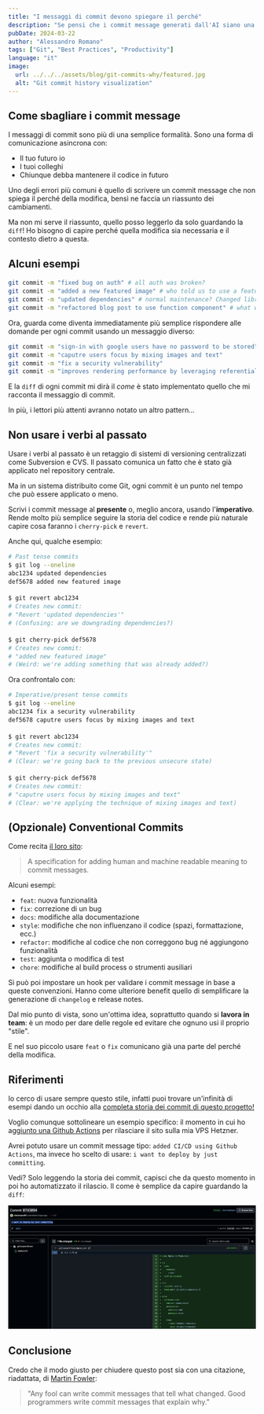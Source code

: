 ```yaml
---
title: "I messaggi di commit devono spiegare il perché"
description: "Se pensi che i commit message generati dall'AI siano una feature salva tempo, ti sbagli. Se i tuoi commit message riassumono quello che hai modificato, leggi questo post."
pubDate: 2024-03-22
author: "Alessandro Romano"
tags: ["Git", "Best Practices", "Productivity"]
language: "it"
image:
  url: ../../../assets/blog/git-commits-why/featured.jpg
  alt: "Git commit history visualization"
---
```


## Come sbagliare i commit message

I messaggi di commit sono più di una semplice formalità. Sono una forma di comunicazione asincrona con:

- Il tuo futuro io
- I tuoi colleghi
- Chiunque debba mantenere il codice in futuro

Uno degli errori più comuni è quello di scrivere un commit message che non spiega il perché della modifica, bensì ne faccia un riassunto dei cambiamenti.

Ma non mi serve il riassunto, quello posso leggerlo da solo guardando la `diff`!
Ho bisogno di capire perché quella modifica sia necessaria e il contesto dietro a questa.

## Alcuni esempi

```bash
git commit -m "fixed bug on auth" # all auth was broken?
git commit -m "added a new featured image" # who told us to use a featured image?
git commit -m "updated dependencies" # normal maintenance? Changed libraries? Security issue?
git commit -m "refactored blog post to use function component" # what was wrong with the previous implementation?
```

Ora, guarda come diventa immediatamente più semplice rispondere alle domande per ogni commit usando un messaggio diverso:

```bash
git commit -m "sign-in with google users have no password to be stored"
git commit -m "caputre users focus by mixing images and text"
git commit -m "fix a security vulnerability"
git commit -m "improves rendering performance by leveraging referential transparency"
```

E la `diff` di ogni commit mi dirà il _come_ è stato implementato quello che mi racconta il messaggio di commit.

In più, i lettori più attenti avranno notato un altro pattern...

## Non usare i verbi al passato

Usare i verbi al passato è un retaggio di sistemi di versioning centralizzati come Subversion e CVS. Il passato comunica un fatto che è stato già applicato nel repository centrale.

Ma in un sistema distribuito come Git, ogni commit è un punto nel tempo che può essere applicato o meno.

Scrivi i commit message al **presente** o, meglio ancora, usando l'**imperativo**.
Rende molto più semplice seguire la storia del codice e rende più naturale capire cosa faranno i `cherry-pick` e `revert`.

Anche qui, qualche esempio:

```bash
# Past tense commits
$ git log --oneline
abc1234 updated dependencies
def5678 added new featured image

$ git revert abc1234
# Creates new commit:
# "Revert 'updated dependencies'"
# (Confusing: are we downgrading dependencies?)

$ git cherry-pick def5678
# Creates new commit:
# "added new featured image"
# (Weird: we're adding something that was already added?)
```

Ora confrontalo con:

```bash
# Imperative/present tense commits
$ git log --oneline
abc1234 fix a security vulnerability
def5678 caputre users focus by mixing images and text

$ git revert abc1234
# Creates new commit:
# "Revert 'fix a security vulnerability'"
# (Clear: we're going back to the previous unsecure state)

$ git cherry-pick def5678
# Creates new commit:
# "caputre users focus by mixing images and text"
# (Clear: we're applying the technique of mixing images and text)  
```

## (Opzionale) Conventional Commits

Come recita [il loro sito](https://www.conventionalcommits.org/en/v1.0.0/):

> A specification for adding human and machine readable meaning to commit messages.

Alcuni esempi:

- `feat`: nuova funzionalità
- `fix`: correzione di un bug
- `docs`: modifiche alla documentazione
- `style`: modifiche che non influenzano il codice (spazi, formattazione, ecc.)
- `refactor`: modifiche al codice che non correggono bug né aggiungono funzionalità
- `test`: aggiunta o modifica di test
- `chore`: modifiche al build process o strumenti ausiliari

Si può poi impostare un hook per validare i commit message in base a queste convenzioni.
Hanno come ulteriore benefit quello di semplificare la generazione di `changelog` e release notes.

Dal mio punto di vista, sono un'ottima idea, soprattutto quando si **lavora in team**: è un modo per dare delle regole ed evitare che ognuno usi il proprio "stile".

E nel suo piccolo usare `feat` o `fix` comunicano già una parte del perché della modifica.

## Riferimenti

Io cerco di usare sempre questo stile, infatti puoi trovare un'infinità di esempi dando un occhio alla [completa storia dei commit di questo progetto!](https://github.com/aleromano92/aleromano.com/commits/main/)

Voglio comunque sottolineare un esempio specifico: il momento in cui ho a[ggiunto una Github Actions](https://github.com/aleromano92/aleromano.com/commit/0743094e24e40de33eb52561fa18c24fec28bf05) per rilasciare il sito sulla mia VPS Hetzner.

Avrei potuto usare un commit message tipo: `added CI/CD using Github Actions`, ma invece ho scelto di usare: `i want to deploy by just committing`.

Vedi? Solo leggendo la storia dei commit, capisci che da questo momento in poi ho automatizzato il rilascio. Il come è semplice da capire guardando la `diff`:

![image](../../../assets/blog/git-commits-why/actions.png)

## Conclusione

Credo che il modo giusto per chiudere questo post sia con una citazione, riadattata, di [Martin Fowler](https://www.martinfowler.com/):

> "Any fool can write commit messages that tell what changed. Good programmers write commit messages that explain why."  
